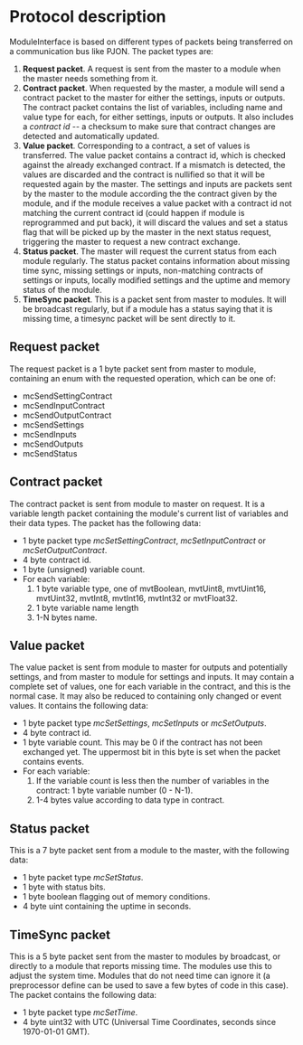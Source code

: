 # Protocol description
ModuleInterface is based on different types of packets being transferred on a communication bus like PJON. The packet types are:
1. **Request packet**. A request is sent from the master to a module when the master needs something from it.
2. **Contract packet**. When requested by the master, a module will send a contract packet to the master for either the settings, inputs or outputs. The contract packet contains the list of variables, including name and value type for each, for either settings, inputs or outputs. It also includes a _contract id_ -- a checksum to make sure that contract changes are detected and automatically updated.
3. **Value packet**. Corresponding to a contract, a set of values is transferred. The value packet contains a contract id, which is checked against the already exchanged contract. If a mismatch is detected, the values are discarded and the contract is nullified so that it will be requested again by the master. The settings and inputs are packets sent by the master to the module according the the contract given by the module, and if the module receives a value packet with a contract id not matching the current contract id (could happen if module is reprogrammed and put back), it will discard the values and set a status flag that will be picked up by the master in the next status request, triggering the master to request a new contract exchange.
4. **Status packet**. The master will request the current status from each module regularly. The status packet contains information about missing time sync, missing settings or inputs, non-matching contracts of settings or inputs, locally modified settings and the uptime and memory status of the module.
5. **TimeSync packet**. This is a packet sent from master to modules. It will be broadcast regularly, but if a module has a status saying that it is missing time, a timesync packet will be sent directly to it.

## Request packet
The request packet is a 1 byte packet sent from master to module, containing an enum with the requested operation, which can be one of:
* mcSendSettingContract
* mcSendInputContract
* mcSendOutputContract
* mcSendSettings
* mcSendInputs
* mcSendOutputs
* mcSendStatus

## Contract packet
The contract packet is sent from module to master on request. It is a variable length packet containing the module's current list of variables and their data types. The packet has the following data:
* 1 byte packet type _mcSetSettingContract_, _mcSetInputContract_ or _mcSetOutputContract_.
* 4 byte contract id.
* 1 byte (unsigned) variable count.
* For each variable:
  1. 1 byte variable type, one of mvtBoolean, mvtUint8, mvtUint16, mvtUint32, mvtInt8, mvtInt16, mvtInt32 or mvtFloat32.
  2. 1 byte variable name length
  3. 1-N bytes name.

## Value packet
The value packet is sent from module to master for outputs and potentially settings, and from master to module for settings and inputs. It may contain a complete set of values, one for each variable in the contract, and this is the normal case. It may also be reduced to containing only changed or event values. It contains the following data:
* 1 byte packet type _mcSetSettings_, _mcSetInputs_ or _mcSetOutputs_.
* 4 byte contract id.
* 1 byte variable count. This may be 0 if the contract has not been exchanged yet. The uppermost bit in this byte is set when the packet contains events.
* For each variable:
   1. If the variable count is less then the number of variables in the contract: 1 byte variable number (0 - N-1).
   2. 1-4 bytes value according to data type in contract.

## Status packet
This is a 7 byte packet sent from a module to the master, with the following data:
* 1 byte packet type _mcSetStatus_.
* 1 byte with status bits.
* 1 byte boolean flagging out of memory conditions.
* 4 byte uint containing the uptime in seconds.

## TimeSync packet
This is a 5 byte packet sent from the master to modules by broadcast, or directly to a module that reports missing time. The modules use this to adjust the system time. Modules that do not need time can ignore it (a preprocessor define can be used to save a few bytes of code in this case). The packet contains the following data:
* 1 byte packet type _mcSetTime_.
* 4 byte uint32 with UTC (Universal Time Coordinates, seconds since 1970-01-01 GMT).